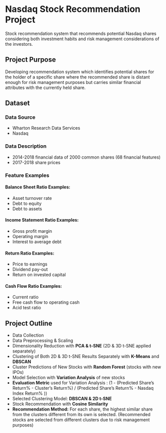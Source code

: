 # Nasdaq Stock Recommendation Project
Stock recommendation system that recommends potential Nasdaq shares considering both investment habits and risk management considerations of the investors.

## Project Purpose
Developing recommendation system which identifies potential shares for the holder of a specific share where the recommended share is distant enough for risk management purposes but carries similar financial attributes with the currently held share.

## Dataset

### Data Source
* Wharton Research Data Services
* Nasdaq

### Data Description
* 2014-2018 financial data of 2000 common shares (68 financial features)
* 2017-2018 share prices

### Feature Examples
#### Balance Sheet Ratio Examples: 
* Asset turnover rate
* Debt to equity
* Debt to assets
#### Income Statement Ratio Examples: 
* Gross profit margin
* Operating margin
* Interest to average debt
#### Return Ratio Examples: 
* Price to earnings
* Dividend pay-out
* Return on invested capital
#### Cash Flow Ratio Examples: 
* Current ratio
* Free cash flow to operating cash
* Acid test ratio

## Project Outline
* Data Collection
* Data Preprocessing & Scaling
* Dimensionality Reduction with **PCA & t-SNE** (2D & 3D t-SNE applied separately)
* Clustering of Both 2D & 3D t-SNE Results Separately with **K-Means** and **DBSCAN**
* Cluster Predictions of New Stocks with **Random Forest** (stocks with new IPOs)
* Model Selection with **Variation Analysis** of new stocks
* **Evaluation Metric** used for Variation Analysis : (1 - (Predicted Share’s Return% - Cluster’s Return%)  / (Predicted Share’s Return% - Nasdaq Index Return% ))
* Selected Clustering Model: **DBSCAN & 2D t-SNE**
* Stock Recommendation with **Cosine Similarity**
* **Recommendation Method:** For each share, the highest similar share from the clusters different from its own is selected. (Recommended stocks are selected from different clusters due to risk management purposes)
